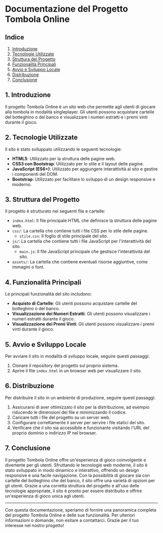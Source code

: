 # Documentazione del Progetto Tombola Online

## Indice

1. [Introduzione](#1-introduzione)
2. [Tecnologie Utilizzate](#2-tecnologie-utilizzate)
3. [Struttura del Progetto](#3-struttura-del-progetto)
4. [Funzionalità Principali](#4-funzionalità-principali)
5. [Avvio e Sviluppo Locale](#5-avvio-e-sviluppo-locale)
6. [Distribuzione](#6-distribuzione)
7. [Conclusione](#7-conclusione)

## 1. Introduzione

Il progetto Tombola Online è un sito web che permette agli utenti di giocare alla tombola in modalità singleplayer. Gli utenti possono acquistare cartelle del botteghino o del banco e visualizzare i numeri estratti e i premi vinti durante il gioco.

## 2. Tecnologie Utilizzate

Il sito è stato sviluppato utilizzando le seguenti tecnologie:

- **HTML5**: Utilizzato per la struttura delle pagine web.
- **CSS3 con Bootstrap**: Utilizzato per lo stile e il layout delle pagine.
- **JavaScript (ES6+)**: Utilizzato per aggiungere interattività al sito e gestire i componenti del DOM.
- **Bootstrap**: Utilizzato per facilitare lo sviluppo di un design responsive e moderno.

## 3. Struttura del Progetto

Il progetto è strutturato nei seguenti file e cartelle:

- `index.html`: Il file principale HTML che definisce la struttura delle pagine web.
- `css/`: La cartella che contiene tutti i file CSS per lo stile delle pagine.
  - `stile.css`: Il foglio di stile principale del sito.
- `js/`: La cartella che contiene tutti i file JavaScript per l'interattività del sito.
  - `main.js`: Il file JavaScript principale che gestisce l'interattività del sito.
- `assets/`: La cartella che contiene eventuali risorse aggiuntive, come immagini o font.

## 4. Funzionalità Principali

Le principali funzionalità del sito includono:

- **Acquisto di Cartelle**: Gli utenti possono acquistare cartelle del botteghino o del banco.
- **Visualizzazione dei Numeri Estratti**: Gli utenti possono visualizzare i numeri estratti durante il gioco.
- **Visualizzazione dei Premi Vinti**: Gli utenti possono visualizzare i premi vinti durante il gioco.

## 5. Avvio e Sviluppo Locale

Per avviare il sito in modalità di sviluppo locale, seguire questi passaggi:

1. Clonare il repository del progetto sul proprio sistema.
2. Aprire il file `index.html` in un browser web per visualizzare il sito.

## 6. Distribuzione

Per distribuire il sito in un ambiente di produzione, seguire questi passaggi:

1. Assicurarsi di aver ottimizzato il sito per la distribuzione, ad esempio riducendo le dimensioni dei file e minimizzando il codice.
2. Caricare tutti i file del progetto su un server web.
3. Configurare correttamente il server per servire i file statici del sito.
4. Verificare che il sito sia accessibile e funzionante visitando l'URL del proprio dominio o indirizzo IP nel browser.

## 7. Conclusione

Il progetto Tombola Online offre un'esperienza di gioco coinvolgente e divertente per gli utenti. Sfruttando le tecnologie web moderne, il sito è stato sviluppato in modo dinamico e interattivo, offrendo un design responsive e una facile navigazione. Con la possibilità di giocare sia con cartelle del botteghino che del banco, il sito offre una varietà di opzioni per gli utenti. Grazie a una corretta struttura del progetto e all'uso delle tecnologie appropriate, il sito è pronto per essere distribuito e offrire un'esperienza di gioco unica agli utenti.

---

Con questa documentazione, speriamo di fornire una panoramica completa del progetto Tombola Online e delle sue funzionalità. Per ulteriori informazioni o domande, non esitare a contattarci. Grazie per il tuo interesse nel nostro progetto!
